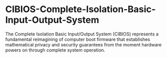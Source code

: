 # CIBIOS-Complete-Isolation-Basic-Input-Output-System
The Complete Isolation Basic Input/Output System (CIBIOS) represents a fundamental reimagining of computer boot firmware that establishes mathematical privacy and security guarantees from the moment hardware powers on through complete system operation.
